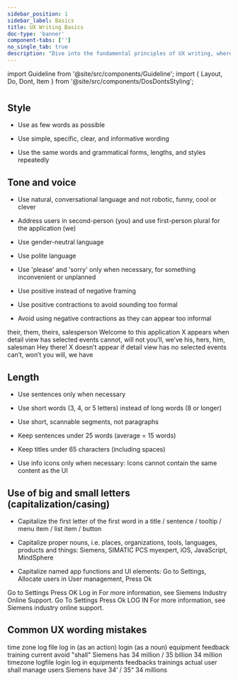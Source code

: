 ```yaml
---
sidebar_position: 1
sidebar_label: Basics
title: UX Writing Basics
doc-type: 'banner'
component-tabs: ['']
no_single_tab: true
description: "Dive into the fundamental principles of UX writing, where you'll learn how to create text that enhances user experience by being clear, concise, and user-friendly. This section lays the groundwork for all your UX writing endeavors."
---
```


import Guideline from '@site/src/components/Guideline';
import { Layout, Do, Dont, Item } from '@site/src/components/DosDontsStyling';

#

## Style

- Use as few words as possible

- Use simple, specific, clear, and informative wording

- Use the same words and grammatical forms, lengths, and styles repeatedly

## Tone and voice

- Use natural, conversational language and not robotic, funny, cool or clever

- Address users in second-person (you) and use first-person plural for the application (we)

- Use gender-neutral language

- Use polite language

- Use 'please' and 'sorry' only when necessary, for something inconvenient or unplanned

- Use positive instead of negative framing

- Use positive contractions to avoid sounding too formal

- Avoid using negative contractions as they can appear too informal

<Layout>
  <Do>
    <Item>their, them, theirs, salesperson</Item>
    <Item>Welcome to this application</Item>
    <Item>X appears when detail view has selected events</Item>
    <Item>cannot, will not</Item>
    <Item>you’ll, we’ve</Item>
  </Do>
  <Dont>
    <Item>his, hers, him, salesman</Item>
    <Item>Hey there!</Item>
    <Item>X doesn’t appear if detail view has no selected events</Item>
    <Item>can’t, won’t</Item>
    <Item>you will, we have</Item>
  </Dont>
</Layout>

## Length

- Use sentences only when necessary

- Use short words (3, 4, or 5 letters) instead of long words (8 or longer)

- Use short, scannable segments, not paragraphs

- Keep sentences under 25 words (average = 15 words)

- Keep titles under 65 characters (including spaces)

- Use info icons only when necessary: Icons cannot contain the same content as the UI

## Use of big and small letters (capitalization/casing)

- Capitalize the first letter of the first word in a title / sentence / tooltip / menu item / list item / button

- Capitalize proper nouns, i.e. places, organizations, tools, languages, products and things: Siemens, SIMATIC PCS myexpert, iOS, JavaScript, MindSphere

- Capitalize named app functions and UI elements: Go to Settings, Allocate users in User management, Press Ok

<Layout>
  <Do>
    <Item>Go to Settings</Item>
    <Item>Press OK</Item>
    <Item>Log in</Item>
    <Item>For more information, see Siemens Industry Online Support.</Item>
  </Do>
  <Dont>
    <Item>Go To Settings</Item>
    <Item>Press Ok</Item>
    <Item>LOG IN</Item>
    <Item>For more information, see Siemens industry online support.</Item>
  </Dont>
</Layout>

## Common UX wording mistakes

<Layout>
  <Do>
    <Item>time zone</Item>
    <Item>log file</Item>
    <Item>log in (as an action)</Item>
    <Item>login (as a noun)</Item>
    <Item>equipment</Item>
    <Item>feedback</Item>
    <Item>training</Item>
    <Item>current</Item>
    <Item>avoid "shall"</Item>
    <Item>Siemens has</Item>
    <Item>34 million / 35 billion</Item>
    <Item>34 million</Item>
  </Do>
  <Dont>
    <Item>timezone</Item>
    <Item>logfile</Item>
    <Item>login</Item>
    <Item>log in</Item>
    <Item>equipments</Item>
    <Item>feedbacks</Item>
    <Item>trainings</Item>
    <Item>actual</Item>
    <Item>user shall manage users</Item>
    <Item>Siemens have</Item>
    <Item>34’ / 35“</Item>
    <Item>34 millions</Item>
  </Dont>
</Layout>

